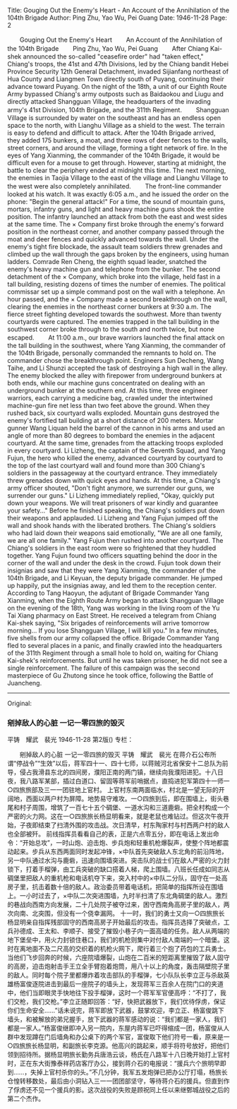 Title: Gouging Out the Enemy's Heart - An Account of the Annihilation of the 104th Brigade
Author: Ping Zhu, Yao Wu, Pei Guang
Date: 1946-11-28
Page: 2

　　Gouging Out the Enemy's Heart
　　An Account of the Annihilation of the 104th Brigade
　　Ping Zhu, Yao Wu, Pei Guang
　　After Chiang Kai-shek announced the so-called "ceasefire order" had "taken effect," Chiang's troops, the 41st and 47th Divisions, led by the Chiang bandit Hebei Province Security 12th General Detachment, invaded Sijianfang northeast of Hua County and Liangmen Town directly south of Puyang, continuing their advance toward Puyang. On the night of the 18th, a unit of our Eighth Route Army bypassed Chiang's army outposts such as Baidaokou and Liugu and directly attacked Shangguan Village, the headquarters of the invading army's 41st Division, 104th Brigade, and the 311th Regiment.
　　Shangguan Village is surrounded by water on the southeast and has an endless open space to the north, with Lianghu Village as a shield to the west. The terrain is easy to defend and difficult to attack. After the 104th Brigade arrived, they added 175 bunkers, a moat, and three rows of deer fences to the walls, street corners, and around the village, forming a tight network of fire. In the eyes of Yang Xianming, the commander of the 104th Brigade, it would be difficult even for a mouse to get through. However, starting at midnight, the battle to clear the periphery ended at midnight this time. The next morning, the enemies in Taojia Village to the east of the village and Lianghu Village to the west were also completely annihilated.
　　The front-line commander looked at his watch. It was exactly 6:05 a.m., and he issued the order on the phone: "Begin the general attack!" For a time, the sound of mountain guns, mortars, infantry guns, and light and heavy machine guns shook the entire position. The infantry launched an attack from both the east and west sides at the same time. The × Company first broke through the enemy's forward position in the northeast corner, and another company passed through the moat and deer fences and quickly advanced towards the wall. Under the enemy's tight fire blockade, the assault team soldiers threw grenades and climbed up the wall through the gaps broken by the engineers, using human ladders. Comrade Ren Cheng, the eighth squad leader, snatched the enemy's heavy machine gun and telephone from the bunker. The second detachment of the × Company, which broke into the village, held fast in a tall building, resisting dozens of times the number of enemies. The political commissar set up a simple command post on the wall with a telephone. An hour passed, and the × Company made a second breakthrough on the wall, clearing the enemies in the northeast corner bunkers at 9:30 a.m. The fierce street fighting developed towards the southwest. More than twenty courtyards were captured. The enemies trapped in the tall building in the southwest corner broke through to the south and north twice, but none escaped.
　　At 11:00 a.m., our brave warriors launched the final attack on the tall building in the southwest, where Yang Xianming, the commander of the 104th Brigade, personally commanded the remnants to hold on. The commander chose the breakthrough point. Engineers Sun Decheng, Wang Taihe, and Li Shunzi accepted the task of destroying a high wall in the alley. The enemy blocked the alley with firepower from underground bunkers at both ends, while our machine guns concentrated on dealing with an underground bunker at the southern end. At this time, three engineer warriors, each carrying a medicine bag, crawled under the intertwined machine-gun fire net less than two feet above the ground. When they rushed back, six courtyard walls exploded. Mountain guns destroyed the enemy's fortified tall building at a short distance of 200 meters. Mortar gunner Wang Liquan held the barrel of the cannon in his arms and used an angle of more than 80 degrees to bombard the enemies in the adjacent courtyard. At the same time, grenades from the attacking troops exploded in every courtyard. Li Lizheng, the captain of the Seventh Squad, and Yang Fujun, the hero who killed the enemy, advanced courtyard by courtyard to the top of the last courtyard wall and found more than 300 Chiang's soldiers in the passageway at the courtyard entrance. They immediately threw grenades down with quick eyes and hands. At this time, a Chiang's army officer shouted, "Don't fight anymore, we surrender our guns, we surrender our guns." Li Lizheng immediately replied, "Okay, quickly put down your weapons. We will treat prisoners of war kindly and guarantee your safety..." Before he finished speaking, the Chiang's soldiers put down their weapons and applauded. Li Lizheng and Yang Fujun jumped off the wall and shook hands with the liberated brothers. The Chiang's soldiers who had laid down their weapons said emotionally, "We are all one family, we are all one family." Yang Fujun then rushed into another courtyard. The Chiang's soldiers in the east room were so frightened that they huddled together. Yang Fujun found two officers squatting behind the door in the corner of the wall and under the desk in the crowd. Fujun took down their insignias and saw that they were Yang Xianming, the commander of the 104th Brigade, and Li Keyuan, the deputy brigade commander. He jumped up happily, put the insignias away, and led them to the reception center. According to Tang Haoyun, the adjutant of Brigade Commander Yang Xianming, when the Eighth Route Army began to attack Shangguan Village on the evening of the 18th, Yang was working in the living room of the Yu Tai Xiang pharmacy on East Street. He received a telegram from Chiang Kai-shek saying, "Six brigades of reinforcements will arrive tomorrow morning... If you lose Shangguan Village, I will kill you." In a few minutes, five shells from our army collapsed the office. Brigade Commander Yang fled to several places in a panic, and finally crawled into the headquarters of the 311th Regiment through a small hole to hold on, waiting for Chiang Kai-shek's reinforcements. But until he was taken prisoner, he did not see a single reinforcement. The failure of this campaign was the second masterpiece of Gu Zhutong since he took office, following the Battle of Juancheng.



<hr /> 

Original: 


### 剜掉敌人的心脏  一记一零四旅的毁灭
平铸　耀武　裴光
1946-11-28
第2版()
专栏：

　　剜掉敌人的心脏
    一记一零四旅的毁灭
    平铸　耀武　裴光
    在蒋介石公布所谓“停战令”“生效”以后，蒋军四十一、四十七师，以蒋贼河北省保安十二总队为前导，侵占我滑县东北的四间房，濮阳正南的两门镇，继续向我濮阳进犯。十八日夜，我八路军某部，插过白道口、留固等蒋军前哨据点，直捣进犯军第四十一师一○四旅旅部及三一一团驻地上官村。
    上官村东南两面临水，村北是一望无际的开阔地，西面以两户村为屏障。地势易守难攻。一○四旅到后，即在围墙上，街头巷尾和村子周围，增筑了一百七十五个碉堡、一道水沟和三道鹿砦。把全村构成一个严密的火力网。这在一○四旅旅长杨显明看来，就是老鼠也难钻过。但这次午夜开始，子夜即结束了扫清外围的攻击战。次日清早，村东陶家村与村西两户村的敌人也全部被歼。
    前线指挥员看看自己的表，正是六点零五分，即在电话上发出命令：“开始总攻”，一时山炮、迫击炮、步兵炮和轻重机枪爆裂声，使整个阵地都震动起来。步兵从东西两面同时发起冲锋，×中队首先突破敌人东北角的前沿阵地，另一中队通过水沟与鹿砦，迅速向围墙突进。突击队的战士们在敌人严密的火力封锁下，打着手榴弹，由工兵突破的缺口搭着人梯，爬上围墙。八班长任成如同志从碉堡里把敌人的重机枪和电话机夺下来，突入村中的×中队二分队，固守在一处高房子里，抗击着数十倍的敌人。政治委员带着电话机，把简单的指挥所设在围墙上。一小时过去了，×中队二次突进围墙，九时半扫清了东北角碉堡的敌人。激烈的巷战向西南方向发展，二十几处院子被夺过来，困守西南角高房子里的敌人，两次向南、北突围，但没有一个侥幸漏网。
    十一时，我们的勇士又向一○四旅旅长杨显明亲自指挥残部固守的西南高房子开始最后的攻击。指挥员选择了突破点，工兵孙德成、王太和、李顺子、接受了摧毁小巷子内一面高墙的任务。敌人从两端的地下堡垒中，用火力封锁住巷口，我们的机枪则集中对付敌人南端的一个暗堡。这时在离地面不及二尺高的交织着的机枪火网下，爬行着三个抱了药包的工兵勇士。当他们飞步回奔的时候，六座院墙爆裂，山炮在二百米的短距离里摧毁了敌人固守的高房，迫击炮射击手王立全手臂抱着炮筒，用八十以上的角度，轰击隔壁院子里的敌人。同时每个院子里都爆炸着攻击部队的手榴弹，七小队队长李立正与杀敌英雄杨富俊逐院进击到最后一座院子的墙头上，发现蒋军三百余人在院门口的夹道中，他们当即眼灵手快地往下投手榴弹，这时一个蒋军军官便高呼：“不打了，我们交枪，我们交枪。”李立正随即回答：“好，快把武器放下，我们优待俘虏，保证你们生命安全……”话未说完，蒋军即放下武器，鼓掌欢迎，李立正、杨富俊跳下墙头，和被解放的弟兄握手，放下武器的蒋军感动的说：“我们都是一家人，我们都是一家人。”杨富俊继即冲入另一院内，东屋内蒋军已吓得缩成一团，杨富俊从人群中发现蹲在门后墙角和办公桌下的两个军官，富俊取下他们符号一看，原来是一○四旅旅长杨显明，和副旅长李克源。他高兴的跳起来，顺手将符号放好，把他们领到招待所。据杨显明旅长勤务兵唐浩云谈，杨氏在八路军十八日晚开始打上官村时，正在东大街豫泰祥药店客厅办公，接到蒋介石的电报说：“援兵六个旅明早即到……，失掉上官村杀你的头。”不几分钟，我军五发炮弹已把办公厅打塌，杨旅长仓惶转移数处，最后由小洞钻入三一一团团部坚守，等待蒋介石的援兵。但直到作了俘虏还不见一个援兵的影。这次战役的失败是顾祝同上任以来继鄄城战役之后的第二个杰作。
